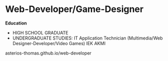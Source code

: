# Web-Developer/Game-Designer

**Education**
- HIGH SCHOOL GRADUATE
- UNDERGRADUATE STUDIES: IT Application Technician (Multimedia/Web Designer-Developer/Video Games) IEK AKMI
  
asterios-thomas.github.io/web-developer
